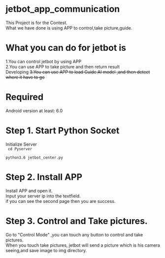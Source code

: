 # jetbot_app_communication
This Project is for the Contest.<br>
What we have done is using APP to control,take picture,guide.
# What you can do for jetbot is
1.You can control jetbot by using APP <br>
2.You can use APP to take picture and then return result <br>
Developing <del> 3.You can use APP to load Guide AI model ,and then detect where it have to go <br> </del> 

# Required
Android version at least: 6.0
# Step 1. Start Python Socket
Initialize Server <br>
<code> cd Pyserver </code> <br>
<code> python3.6 jetbot_center.py </code> <br>
# Step 2. Install APP
Install APP and open it. <br>
Input your server ip into the textfield.<br>
if you can see the second page then you are success.<br>  
# Step 3. Control and Take pictures.
Go to "Control Mode" ,you can touch any button to control and take pictures.<br>
When you touch take pictures, jetbot will send a picture which is his camera seeing,and save image to img directory.
